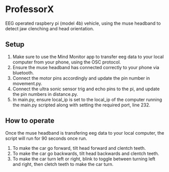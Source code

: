 # ProfessorX
EEG operated raspbery pi (model 4b) vehicle, using the muse headband to detect jaw clenching and head orientation.
## Setup
1. Make sure to use the Mind Monitor app to transfer eeg data to your local computer from your phone, using the OSC protocol.   
2. Ensure the muse headband has connected correctly to your phone via bluetooth.
3. Connect the motor pins accordingly and update the pin number in movement.py.
4. Connect the ultra sonic sensor trig and echo pins to the pi, and update the pin numbers in distance.py.
5. In main.py, ensure local_ip is set to the local_ip of the computer running the main.py scripted along with setting the required port, line 232.
## How to operate
Once the muse headband is transfering eeg data to your local computer, the script will run for 90 seconds once run. 
1. To make the car go forward, tilt head forward and clentch teeth.
2. To make the car go backwards, tilt head backwards and clentch teeth.
3. To make the car turn left or right, blink to toggle between turning left and right, then cletch teeth to make the car turn. 
